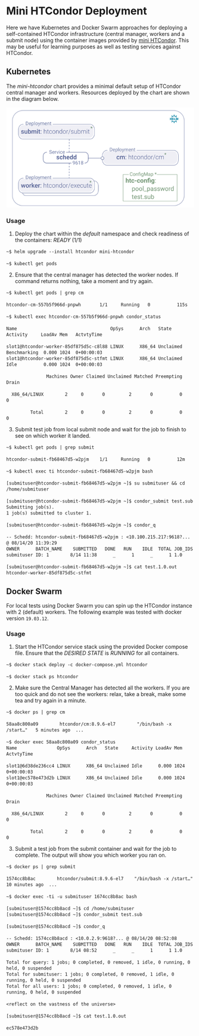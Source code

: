 # Mini HTCondor Deployment

Here we have Kubernetes and Docker Swarm approaches for deploying a self-contained HTCondor infrastructure (central manager, workers and a submit node) using the container images provided by [mini HTCondor](https://github.com/htcondor/htcondor/tree/master/build/docker/services). This may be useful for learning purposes as well as testing services against HTCondor.

## Kubernetes

The _mini-htcondor_ chart provides a minimal default setup of HTCondor central manager and workers. Resources deployed by the chart are shown in the diagram below.

![overview](https://raw.githubusercontent.com/odatskov/diagrams/master/htc-mini-infra.png)

### Usage

1. Deploy the chart within the _default_ namespace and check readiness of the containers: _READY_ (1/1)

```console
~$ helm upgrade --install htcondor mini-htcondor

~$ kubectl get pods
```

2. Ensure that the central manager has detected the worker nodes. If command returns nothing, take a moment and try again.

```console
~$ kubectl get pods | grep cm

htcondor-cm-557b5f966d-pnpwh       1/1     Running   0          115s

~$ kubectl exec htcondor-cm-557b5f966d-pnpwh condor_status

Name                                   OpSys      Arch   State     Activity     LoadAv Mem   ActvtyTime

slot1@htcondor-worker-85df875d5c-c8l88 LINUX      X86_64 Unclaimed Benchmarking  0.000 1024  0+00:00:03
slot1@htcondor-worker-85df875d5c-stfmt LINUX      X86_64 Unclaimed Idle          0.000 1024  0+00:00:03

               Machines Owner Claimed Unclaimed Matched Preempting  Drain

  X86_64/LINUX        2     0       0         2       0          0      0

         Total        2     0       0         2       0          0      0
```

3. Submit test job from local submit node and wait for the job to finish to see on which worker it landed.

```console
~$ kubectl get pods | grep submit

htcondor-submit-fb68467d5-w2pjm    1/1     Running   0          12m

~$ kubectl exec ti htcondor-submit-fb68467d5-w2pjm bash

[submituser@htcondor-submit-fb68467d5-w2pjm ~]$ su submituser && cd /home/submituser

[submituser@htcondor-submit-fb68467d5-w2pjm ~]$ condor_submit test.sub 
Submitting job(s).
1 job(s) submitted to cluster 1.

[submituser@htcondor-submit-fb68467d5-w2pjm ~]$ condor_q

-- Schedd: htcondor-submit-fb68467d5-w2pjm : <10.100.215.217:9618?... @ 08/14/20 11:39:29
OWNER      BATCH_NAME    SUBMITTED   DONE   RUN    IDLE  TOTAL JOB_IDS
submituser ID: 1        8/14 11:38      _      1      _      1 1.0

[submituser@htcondor-submit-fb68467d5-w2pjm ~]$ cat test.1.0.out 
htcondor-worker-85df875d5c-stfmt
```

## Docker Swarm

For local tests using Docker Swarm you can spin up the HTCondor instance with 2 (default) workers. The following example was tested with docker version `19.03.12`.

### Usage

1. Start the HTCondor service stack using the provided Docker compose file. Ensure that the _DESIRED STATE_ is _RUNNING_ for all containers.

```console
~$ docker stack deploy -c docker-compose.yml htcondor

~$ docker stack ps htcondor
```

2. Make sure the Central Manager has detected all the workers. If you are too quick and do not see the workers: relax, take a break, make some tea and try again in a minute.

```console
~$ docker ps | grep cm

58aa8c800a09        htcondor/cm:8.9.6-el7        "/bin/bash -x /start…"   5 minutes ago  ...

~$ docker exec 58aa8c800a09 condor_status
Name               OpSys      Arch   State     Activity LoadAv Mem   ActvtyTime

slot1@6d38de236cc4 LINUX      X86_64 Unclaimed Idle      0.000 1024  0+00:00:03
slot1@ec578e473d2b LINUX      X86_64 Unclaimed Idle      0.000 1024  0+00:00:03

               Machines Owner Claimed Unclaimed Matched Preempting  Drain

  X86_64/LINUX        2     0       0         2       0          0      0

         Total        2     0       0         2       0          0      0
```

3. Submit a test job from the submit container and wait for the job to complete. The output will show you which worker you ran on.

```console
~$ docker ps | grep submit

1574cc8b8ac        htcondor/submit:8.9.6-el7    "/bin/bash -x /start…"   10 minutes ago  ...

~$ docker exec -ti -u submituser 1674cc8b8ac bash

[submituser@1574cc8b8acd ~]$ cd /home/submituser
[submituser@1574cc8b8acd ~]$ condor_submit test.sub

[submituser@1574cc8b8acd ~]$ condor_q

-- Schedd: 1574cc8b8acd : <10.0.2.9:9618?... @ 08/14/20 08:52:08
OWNER      BATCH_NAME    SUBMITTED   DONE   RUN    IDLE  TOTAL JOB_IDS
submituser ID: 1        8/14 08:52      _      _      1      1 1.0

Total for query: 1 jobs; 0 completed, 0 removed, 1 idle, 0 running, 0 held, 0 suspended 
Total for submituser: 1 jobs; 0 completed, 0 removed, 1 idle, 0 running, 0 held, 0 suspended 
Total for all users: 1 jobs; 0 completed, 0 removed, 1 idle, 0 running, 0 held, 0 suspended

<reflect on the vastness of the universe>

[submituser@1574cc8b8acd ~]$ cat test.1.0.out 

ec578e473d2b
```
